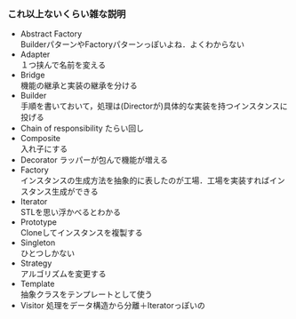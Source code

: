 ### これ以上ないくらい雑な説明
- Abstract Factory  
BuilderパターンやFactoryパターンっぽいよね．よくわからない
- Adapter  
１つ挟んで名前を変える
- Bridge  
機能の継承と実装の継承を分ける
- Builder  
手順を書いておいて，処理は(Directorが)具体的な実装を持つインスタンスに投げる
- Chain of responsibility
たらい回し
- Composite  
入れ子にする
- Decorator
ラッパーが包んで機能が増える
- Factory  
インスタンスの生成方法を抽象的に表したのが工場．工場を実装すればインスタンス生成ができる
- Iterator  
STLを思い浮かべるとわかる
- Prototype  
Cloneしてインスタンスを複製する
- Singleton  
ひとつしかない
- Strategy  
アルゴリズムを変更する
- Template  
抽象クラスをテンプレートとして使う
- Visitor
処理をデータ構造から分離＋Iteratorっぽいの